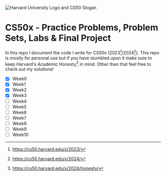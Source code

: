 ![Harvard University Logo and CS50 Slogan](https://i.ibb.co/3cDXfLq/gkyb-Tn-H7-Hw3y0w-Yt-5q7z-H-hdh24-Y6-F4m-A03-JWQ-mx4.jpg)
# CS50x - Practice Problems, Problem Sets, Labs & Final Project
In this repo I document the code I write for CS50x (2023[^1]/2024[^2]). 
This repo is mostly for personal use but if you have stumbled upon it make sure to keep Harvard's Academic Honesty[^3] in mind. Other than that feel free to check out my solutions!

- [x] Week0
- [x] Week1
- [x] Week2
- [x] Week3
- [ ] Week4
- [ ] Week5
- [ ] Week6
- [ ] Week7
- [ ] Week8
- [ ] Week9
- [ ] Week10

[^1]: https://cs50.harvard.edu/x/2023/
[^2]: https://cs50.harvard.edu/x/2024/
[^3]: https://cs50.harvard.edu/x/2024/honesty/
